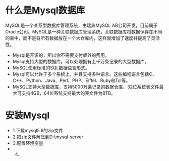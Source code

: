 # 什么是Mysql数据库
MySQL是一个关系型数据库管理系统，由瑞典MySQL AB公司开发，目前属于Oracle公司。MySQL是一种关联数据库管理系统，关联数据库将数据保存在不同的表中，而不是将所有数据放在一个大仓库内，这样就增加了速度并提高了灵活性。
* Mysql是开源的，所以你不需要支付额外的费用。
* Mysql支持大型的数据库。可以处理拥有上千万条记录的大型数据库。
* MySQL使用标准的SQL数据语言形式。
* Mysql可以允许于多个系统上，并且支持多种语言。这些编程语言包括C、C++、Python、Java、Perl、PHP、Eiffel、Ruby和Tcl等。
* MySQL支持大型数据库，支持5000万条记录的数据仓库，32位系统表文件最大可支持4GB，64位系统支持最大的表文件为8TB。

# 安装Mysql
* 1.下载mysql5.6的zip文件
* 2.把zip文件解压到D:\mysql-server
* 3.配置环境变量
* 4.